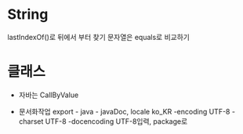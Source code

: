 # String

lastIndexOf()로 뒤에서 부터 찾기
문자열은 equals로 비교하기

# 클래스

- 자바는 CallByValue

- 문서화작업
  export - java - javaDoc, locale ko_KR -encoding UTF-8 -charset UTF-8 -docencoding UTF-8입력, package로
  
